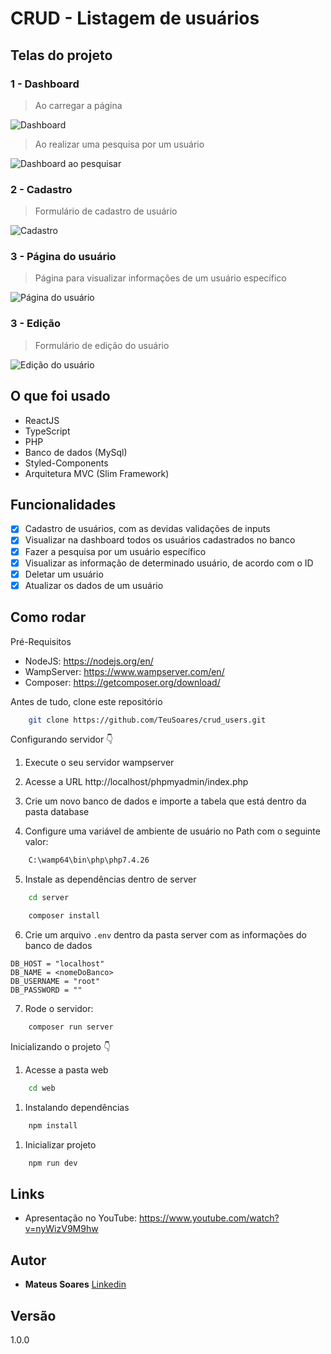 # CRUD - Listagem de usuários

## Telas do projeto

### 1 - Dashboard
> Ao carregar a página

![Dashboard](https://i.imgur.com/mBZQ753.png)

> Ao realizar uma pesquisa por um usuário

![Dashboard ao pesquisar](https://i.imgur.com/34jh75I.png)

### 2 - Cadastro
> Formulário de cadastro de usuário

![Cadastro](https://i.imgur.com/UjpfPiH.png)

### 3 - Página do usuário
> Página para visualizar informações de um usuário específico

![Página do usuário](https://i.imgur.com/CXOPOAq.png)

### 3 - Edição
> Formulário de edição do usuário

![Edição do usuário](https://i.imgur.com/466Z4LE.png)

## O que foi usado

* ReactJS
* TypeScript
* PHP
* Banco de dados (MySql)
* Styled-Components
* Arquitetura MVC (Slim Framework)

## Funcionalidades
* [x] Cadastro de usuários, com as devidas validações de inputs
* [x] Visualizar na dashboard todos os usuários cadastrados no banco
* [x] Fazer a pesquisa por um usuário específico
* [x] Visualizar as informação de determinado usuário, de acordo com o ID
* [x] Deletar um usuário
* [x] Atualizar os dados de um usuário

## Como rodar

Pré-Requisitos
* NodeJS: https://nodejs.org/en/
* WampServer: https://www.wampserver.com/en/
* Composer: https://getcomposer.org/download/
  
Antes de tudo, clone este repositório
```bash
    git clone https://github.com/TeuSoares/crud_users.git
```

Configurando servidor 👇
1. Execute o seu servidor wampserver

2. Acesse a URL http://localhost/phpmyadmin/index.php
   
3. Crie um novo banco de dados e importe a tabela que está dentro da pasta database
   
4. Configure uma variável de ambiente de usuário no Path com o seguinte valor:
```bash
    C:\wamp64\bin\php\php7.4.26
```
  
5. Instale as dependências dentro de server
```bash
    cd server
```
```bash
    composer install
```

6. Crie um arquivo `.env` dentro da pasta server com as informações do banco de dados
```
DB_HOST = "localhost"
DB_NAME = <nomeDoBanco>
DB_USERNAME = "root"
DB_PASSWORD = ""
```

7. Rode o servidor:
```bash
    composer run server
```

Inicializando o projeto 👇

1. Acesse a pasta web
```bash
    cd web
```

1. Instalando dependências
```bash
    npm install
```

1. Inicializar projeto
```bash
    npm run dev
```

## Links

* Apresentação no YouTube: https://www.youtube.com/watch?v=nyWizV9M9hw

## Autor

* **Mateus Soares** [Linkedin](https://www.linkedin.com/in/mateus-soares-santos/)

## Versão

1.0.0